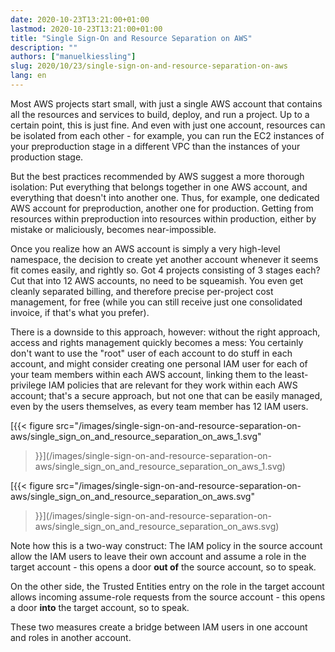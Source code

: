 ```yaml
---
date: 2020-10-23T13:21:00+01:00
lastmod: 2020-10-23T13:21:00+01:00
title: "Single Sign-On and Resource Separation on AWS"
description: ""
authors: ["manuelkiessling"]
slug: 2020/10/23/single-sign-on-and-resource-separation-on-aws
lang: en
---
```


Most AWS projects start small, with just a single AWS account that contains all the resources and services to build, deploy, and run a project. Up to a certain point, this is just fine. And even with just one account, resources can be isolated from each other - for example, you can run the EC2 instances of your preproduction stage in a different VPC than the instances of your production stage.

But the best practices recommended by AWS suggest a more thorough isolation: Put everything that belongs together in one AWS account, and everything that doesn't into another one. Thus, for example, one dedicated AWS account for preproduction, another one for production. Getting from resources within preproduction into resources within production, either by mistake or maliciously, becomes near-impossible.

Once you realize how an AWS account is simply a very high-level namespace, the decision to create yet another account whenever it seems fit comes easily, and rightly so. Got 4 projects consisting of 3 stages each? Cut that into 12 AWS accounts, no need to be squeamish. You even get cleanly separated billing, and therefore precise per-project cost management, for free (while you can still receive just one consolidated invoice, if that's what you prefer).

There is a downside to this approach, however: without the right approach, access and rights management quickly becomes a mess: You certainly don't want to use the "root" user of each account to do stuff in each account, and might consider creating one personal IAM user for each of your team members within each AWS account, linking them to the least-privilege IAM policies that are relevant for they work within each AWS account; that's a secure approach, but not one that can be easily managed, even by the users themselves, as every team member has 12 IAM users.

[{{<
    figure src="/images/single-sign-on-and-resource-separation-on-aws/single_sign_on_and_resource_separation_on_aws_1.svg"
>}}](/images/single-sign-on-and-resource-separation-on-aws/single_sign_on_and_resource_separation_on_aws_1.svg)


[{{<
    figure src="/images/single-sign-on-and-resource-separation-on-aws/single_sign_on_and_resource_separation_on_aws.svg"
>}}](/images/single-sign-on-and-resource-separation-on-aws/single_sign_on_and_resource_separation_on_aws.svg)


Note how this is a two-way construct: The IAM policy in the source account allow the IAM users to leave their own account and assume a role in the target account - this opens a door **out of** the source account, so to speak.

On the other side, the Trusted Entities entry on the role in the target account allows incoming assume-role requests from the source account - this opens a door **into** the target account, so to speak.

These two measures create a bridge between IAM users in one account and roles in another account.
